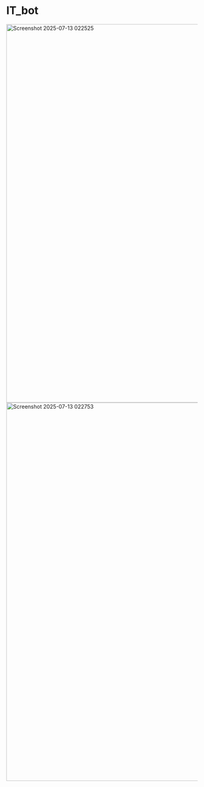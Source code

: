 # IT_bot
<img width="1172" height="997" alt="Screenshot 2025-07-13 022525" src="https://github.com/user-attachments/assets/e05faeb5-e9ab-4612-bd3c-1135ce78ccff" />
<img width="1176" height="997" alt="Screenshot 2025-07-13 022753" src="https://github.com/user-attachments/assets/53e3358e-ecb3-4c81-bd01-b9a113fbfb63" />
